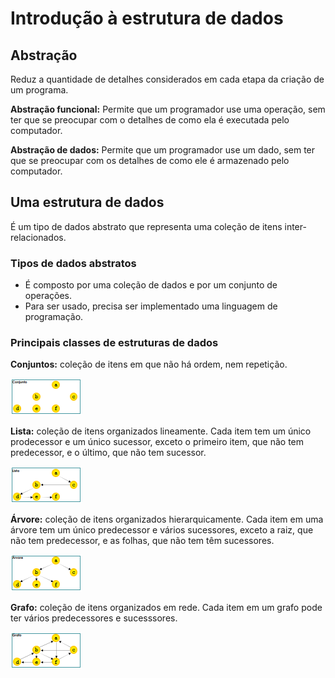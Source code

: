 # Introdução à estrutura de dados

## Abstração

Reduz a quantidade de detalhes considerados em cada etapa da criação de um programa.

**Abstração funcional:** Permite que um programador use uma operação, sem ter que se preocupar com o detalhes de como ela é executada pelo computador.

**Abstração de dados:** Permite que um programador use um dado, sem ter que se preocupar com os detalhes de como ele é armazenado pelo computador.

## Uma estrutura de dados

É um tipo de dados abstrato que representa uma coleção de itens inter-relacionados.

### Tipos de dados abstratos

- É composto por uma coleção de dados e por um conjunto de operações.
- Para ser usado, precisa ser implementado uma linguagem de programação.

### Principais classes de estruturas de dados

**Conjuntos:** coleção de itens em que não há ordem, nem repetição.

![Alt text](imgs/conjutno.png)

**Lista:** coleção de itens organizados lineamente. Cada item tem um único prodecessor e um único sucessor, exceto o primeiro item, que não tem predecessor, e o último, que não tem sucessor.

![Alt text](imgs/lista.png)

**Árvore:** coleção de itens organizados hierarquicamente. Cada item em uma árvore tem um único predecessor e vários sucessores, exceto a raiz, que não tem predecessor, e as folhas, que não tem têm sucessores.

![Alt text](imgs/arvore.png)

**Grafo:** coleção de itens organizados em rede. Cada item em um grafo pode ter vários predecessores e sucesssores.

![Alt text](imgs/grafo.png)
